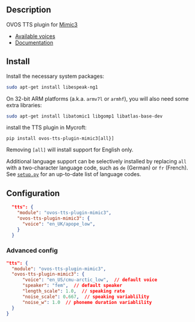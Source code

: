 ## Description

OVOS TTS plugin for [Mimic3](https://github.com/MycroftAI/mimic3)

* [Available voices](https://github.com/MycroftAI/mimic3-voices)
* [Documentation](https://mycroft-ai.gitbook.io/docs/mycroft-technologies/mimic-tts/coming-soon-mimic-3)


## Install

Install the necessary system packages:

``` sh
sudo apt-get install libespeak-ng1
```

On 32-bit ARM platforms (a.k.a. `armv7l` or `armhf`), you will also need some extra libraries:

``` sh
sudo apt-get install libatomic1 libgomp1 libatlas-base-dev
```

install the TTS plugin in Mycroft:

`pip install ovos-tts-plugin-mimic3[all}]`

Removing `[all]` will install support for English only.

Additional language support can be selectively installed by replacing `all` with a two-character language code, such as `de` (German) or `fr` (French).
See [`setup.py`](https://github.com/MycroftAI/mimic3/blob/master/setup.py) for an up-to-date list of language codes.

## Configuration

``` json
  "tts": {
    "module": "ovos-tts-plugin-mimic3",
    "ovos-tts-plugin-mimic3": {
      "voice": "en_UK/apope_low",
    }
  }
```


### Advanced config


``` json
"tts": {
  "module": "ovos-tts-plugin-mimic3",
  "ovos-tts-plugin-mimic3": {
      "voice": "en_US/cmu-arctic_low",  // default voice
      "speaker": "fem",  // default speaker
      "length_scale": 1.0,  // speaking rate
      "noise_scale": 0.667,  // speaking variablility
      "noise_w": 1.0  // phoneme duration variablility
  }
}
```

